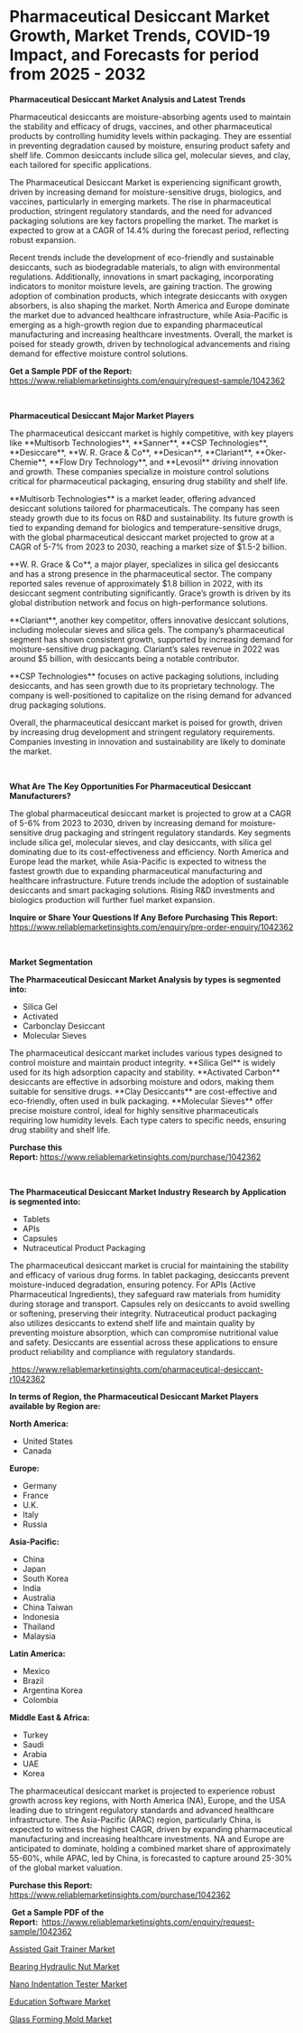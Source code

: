 <p><h1>Pharmaceutical Desiccant Market Growth, Market Trends, COVID-19 Impact, and Forecasts for period from 2025 - 2032</h1></p><p><strong>Pharmaceutical Desiccant Market Analysis and Latest Trends</strong></p>
<p><p>Pharmaceutical desiccants are moisture-absorbing agents used to maintain the stability and efficacy of drugs, vaccines, and other pharmaceutical products by controlling humidity levels within packaging. They are essential in preventing degradation caused by moisture, ensuring product safety and shelf life. Common desiccants include silica gel, molecular sieves, and clay, each tailored for specific applications.</p><p>The Pharmaceutical Desiccant Market is experiencing significant growth, driven by increasing demand for moisture-sensitive drugs, biologics, and vaccines, particularly in emerging markets. The rise in pharmaceutical production, stringent regulatory standards, and the need for advanced packaging solutions are key factors propelling the market. The market is expected to grow at a CAGR of 14.4% during the forecast period, reflecting robust expansion.</p><p>Recent trends include the development of eco-friendly and sustainable desiccants, such as biodegradable materials, to align with environmental regulations. Additionally, innovations in smart packaging, incorporating indicators to monitor moisture levels, are gaining traction. The growing adoption of combination products, which integrate desiccants with oxygen absorbers, is also shaping the market. North America and Europe dominate the market due to advanced healthcare infrastructure, while Asia-Pacific is emerging as a high-growth region due to expanding pharmaceutical manufacturing and increasing healthcare investments. Overall, the market is poised for steady growth, driven by technological advancements and rising demand for effective moisture control solutions.</p></p>
<p><strong>Get a Sample PDF of the Report:&nbsp;</strong> <a href="https://www.reliablemarketinsights.com/enquiry/request-sample/1042362?utm_campaign=2012&utm_medium=2&utm_source=Github&utm_content=ia&utm_term=25012025&utm_id=pharmaceutical-desiccant">https://www.reliablemarketinsights.com/enquiry/request-sample/1042362</a></p>
<p>&nbsp;</p>
<p><strong>Pharmaceutical Desiccant Major Market Players</strong></p>
<p><p>The pharmaceutical desiccant market is highly competitive, with key players like **Multisorb Technologies**, **Sanner**, **CSP Technologies**, **Desiccare**, **W. R. Grace & Co**, **Desican**, **Clariant**, **Oker-Chemie**, **Flow Dry Technology**, and **Levosil** driving innovation and growth. These companies specialize in moisture control solutions critical for pharmaceutical packaging, ensuring drug stability and shelf life.</p><p>**Multisorb Technologies** is a market leader, offering advanced desiccant solutions tailored for pharmaceuticals. The company has seen steady growth due to its focus on R&D and sustainability. Its future growth is tied to expanding demand for biologics and temperature-sensitive drugs, with the global pharmaceutical desiccant market projected to grow at a CAGR of 5-7% from 2023 to 2030, reaching a market size of $1.5-2 billion.</p><p>**W. R. Grace & Co**, a major player, specializes in silica gel desiccants and has a strong presence in the pharmaceutical sector. The company reported sales revenue of approximately $1.8 billion in 2022, with its desiccant segment contributing significantly. Grace’s growth is driven by its global distribution network and focus on high-performance solutions.</p><p>**Clariant**, another key competitor, offers innovative desiccant solutions, including molecular sieves and silica gels. The company’s pharmaceutical segment has shown consistent growth, supported by increasing demand for moisture-sensitive drug packaging. Clariant’s sales revenue in 2022 was around $5 billion, with desiccants being a notable contributor.</p><p>**CSP Technologies** focuses on active packaging solutions, including desiccants, and has seen growth due to its proprietary technology. The company is well-positioned to capitalize on the rising demand for advanced drug packaging solutions.</p><p>Overall, the pharmaceutical desiccant market is poised for growth, driven by increasing drug development and stringent regulatory requirements. Companies investing in innovation and sustainability are likely to dominate the market.</p></p>
<p>&nbsp;</p>
<p><strong>What Are The Key Opportunities For Pharmaceutical Desiccant Manufacturers?</strong></p>
<p><p>The global pharmaceutical desiccant market is projected to grow at a CAGR of 5-6% from 2023 to 2030, driven by increasing demand for moisture-sensitive drug packaging and stringent regulatory standards. Key segments include silica gel, molecular sieves, and clay desiccants, with silica gel dominating due to its cost-effectiveness and efficiency. North America and Europe lead the market, while Asia-Pacific is expected to witness the fastest growth due to expanding pharmaceutical manufacturing and healthcare infrastructure. Future trends include the adoption of sustainable desiccants and smart packaging solutions. Rising R&D investments and biologics production will further fuel market expansion.</p></p>
<p><strong>Inquire or Share Your Questions If Any Before Purchasing This Report:</strong> <a href="https://www.reliablemarketinsights.com/enquiry/pre-order-enquiry/1042362?utm_campaign=2012&utm_medium=2&utm_source=Github&utm_content=ia&utm_term=25012025&utm_id=pharmaceutical-desiccant">https://www.reliablemarketinsights.com/enquiry/pre-order-enquiry/1042362</a></p>
<p>&nbsp;</p>
<p><strong>Market Segmentation</strong></p>
<p><strong>The Pharmaceutical Desiccant Market Analysis by types is segmented into:</strong></p>
<p><ul><li>Silica Gel</li><li>Activated</li><li>Carbonclay Desiccant</li><li>Molecular Sieves</li></ul></p>
<p><p>The pharmaceutical desiccant market includes various types designed to control moisture and maintain product integrity. **Silica Gel** is widely used for its high adsorption capacity and stability. **Activated Carbon** desiccants are effective in adsorbing moisture and odors, making them suitable for sensitive drugs. **Clay Desiccants** are cost-effective and eco-friendly, often used in bulk packaging. **Molecular Sieves** offer precise moisture control, ideal for highly sensitive pharmaceuticals requiring low humidity levels. Each type caters to specific needs, ensuring drug stability and shelf life.</p></p>
<p><strong>Purchase this Report:&nbsp;</strong><a href="https://www.reliablemarketinsights.com/purchase/1042362?utm_campaign=2012&utm_medium=2&utm_source=Github&utm_content=ia&utm_term=25012025&utm_id=pharmaceutical-desiccant">https://www.reliablemarketinsights.com/purchase/1042362</a></p>
<p>&nbsp;</p>
<p><strong>The Pharmaceutical Desiccant Market Industry Research by Application is segmented into:</strong></p>
<p><ul><li>Tablets</li><li>APIs</li><li>Capsules</li><li>Nutraceutical Product Packaging</li></ul></p>
<p><p>The pharmaceutical desiccant market is crucial for maintaining the stability and efficacy of various drug forms. In tablet packaging, desiccants prevent moisture-induced degradation, ensuring potency. For APIs (Active Pharmaceutical Ingredients), they safeguard raw materials from humidity during storage and transport. Capsules rely on desiccants to avoid swelling or softening, preserving their integrity. Nutraceutical product packaging also utilizes desiccants to extend shelf life and maintain quality by preventing moisture absorption, which can compromise nutritional value and safety. Desiccants are essential across these applications to ensure product reliability and compliance with regulatory standards.</p></p>
<p><a href="https://www.reliablemarketinsights.com/pharmaceutical-desiccant-r1042362?utm_campaign=2012&utm_medium=2&utm_source=Github&utm_content=ia&utm_term=25012025&utm_id=pharmaceutical-desiccant">&nbsp;https://www.reliablemarketinsights.com/pharmaceutical-desiccant-r1042362</a></p>
<p><strong>In terms of Region, the Pharmaceutical Desiccant Market Players available by Region are:</strong></p>
<p>
    <p> <strong> North America: </strong>
        <ul>
            <li>United States</li>
            <li>Canada</li>
        </ul>
        </p> 
    <p> <strong> Europe: </strong>
        <ul>
            <li>Germany</li>
            <li>France</li>
            <li>U.K.</li>
            <li>Italy</li>
            <li>Russia</li>
        </ul>
        </p> 
    <p> <strong> Asia-Pacific: </strong>
        <ul>
            <li>China</li>
            <li>Japan</li>
            <li>South Korea</li>
            <li>India</li>
            <li>Australia</li>
            <li>China Taiwan</li>
            <li>Indonesia</li>
            <li>Thailand</li>
            <li>Malaysia</li>
        </ul>
        </p> 
    <p> <strong> Latin America: </strong>
        <ul>
            <li>Mexico</li>
            <li>Brazil</li>
            <li>Argentina Korea</li>
            <li>Colombia</li>
        </ul>
        </p> 
    <p> <strong> Middle East & Africa: </strong>
        <ul>
            <li>Turkey</li>
            <li>Saudi</li>
            <li>Arabia</li>
            <li>UAE</li>
            <li>Korea</li>
        </ul>
    </p>
    </p>
<p><p>The pharmaceutical desiccant market is projected to experience robust growth across key regions, with North America (NA), Europe, and the USA leading due to stringent regulatory standards and advanced healthcare infrastructure. The Asia-Pacific (APAC) region, particularly China, is expected to witness the highest CAGR, driven by expanding pharmaceutical manufacturing and increasing healthcare investments. NA and Europe are anticipated to dominate, holding a combined market share of approximately 55-60%, while APAC, led by China, is forecasted to capture around 25-30% of the global market valuation.</p></p>
<p><strong>Purchase this Report: </strong><a href="https://www.reliablemarketinsights.com/purchase/1042362?utm_campaign=2012&utm_medium=2&utm_source=Github&utm_content=ia&utm_term=25012025&utm_id=pharmaceutical-desiccant">https://www.reliablemarketinsights.com/purchase/1042362</a></p>
<p>&nbsp;<strong>Get a Sample PDF of the Report:&nbsp;&nbsp;</strong><a href="https://www.reliablemarketinsights.com/enquiry/request-sample/1042362?utm_campaign=2012&utm_medium=2&utm_source=Github&utm_content=ia&utm_term=25012025&utm_id=pharmaceutical-desiccant">https://www.reliablemarketinsights.com/enquiry/request-sample/1042362</a></p>
<p><strong></strong></p>
<p><p><a href="https://www.linkedin.com/pulse/competitive-landscape-assisted-gait-trainer-market-strong-t18we?utm_campaign=2012&utm_medium=2&utm_source=Github&utm_content=ia&utm_term=25012025&utm_id=pharmaceutical-desiccant">Assisted Gait Trainer Market</a></p><p><a href="https://www.linkedin.com/pulse/bearing-hydraulic-nut-market-segmentation-in-depth-analysis-jrode?utm_campaign=2012&utm_medium=2&utm_source=Github&utm_content=ia&utm_term=25012025&utm_id=pharmaceutical-desiccant">Bearing Hydraulic Nut Market</a></p><p><a href="https://www.linkedin.com/pulse/revenue-growth-market-insights-nano-indentation-tester-1oogc?utm_campaign=2012&utm_medium=2&utm_source=Github&utm_content=ia&utm_term=25012025&utm_id=pharmaceutical-desiccant">Nano Indentation Tester Market</a></p><p><a href="https://www.linkedin.com/pulse/education-software-market-trends-2025-2032-detailed-91-fduef?utm_campaign=2012&utm_medium=2&utm_source=Github&utm_content=ia&utm_term=25012025&utm_id=pharmaceutical-desiccant">Education Software Market</a></p><p><a href="https://www.linkedin.com/pulse/market-examination-report-glass-forming-mold-growth-j0xwc?utm_campaign=2012&utm_medium=2&utm_source=Github&utm_content=ia&utm_term=25012025&utm_id=pharmaceutical-desiccant">Glass Forming Mold Market</a></p></p>